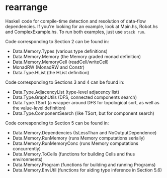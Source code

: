 # rearrange

Haskell code for compile-time detection and resolution of data-flow dependencies.
If you're looking for an example, look at Main.hs, Robot.hs and ComplexExample.hs.
To run both examples, just use `stack run`.

Code corresponding to Section 2 can be found in:
* Data.Memory.Types (various type definitions)
* Data.Memory.Memory (the Memory graded monad definition)
* Data.Memory.MemoryCell (readCell/writeCell)
* MonadRW (MonadRW and Constr)
* Data.Type.HList (the HList definition)

Code corresponding to Sections 3 and 4 can be found in:
* Data.Type.AdjacencyList (type-level adjacency list)
* Data.Type.GraphUtils (DFS, connected components search)
* Data.Type.TSort (a wrapper around DFS for topological sort, as well as the value-level definition)
* Data.Type.ComponentSearch (like TSort, but for component search)

Code corresponding to Section 5 can be found in:
* Data.Memory.Dependencies (IsLessThan and NoOutputDependence)
* Data.Memory.RunMemory (runs Memory computations serially)
* Data.Memory.RunMemoryConc (runs Memory computations concurrently)
* Data.Memory.ToCells (functions for building Cells and thus environments)
* Data.Memory.Program (functions for building and running Programs)
* Data.Memory.EnvUtil (functions for aiding type inference in Section 5.6)